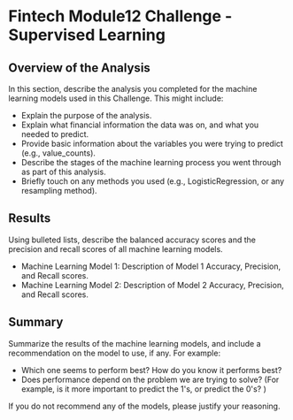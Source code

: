 # Fintech Module12 Challenge - Supervised Learning

## Overview of the Analysis
In this section, describe the analysis you completed for the machine learning models used in this Challenge. This might include:
- Explain the purpose of the analysis.
- Explain what financial information the data was on, and what you needed to predict.
- Provide basic information about the variables you were trying to predict (e.g., value_counts).
- Describe the stages of the machine learning process you went through as part of this analysis.
- Briefly touch on any methods you used (e.g., LogisticRegression, or any resampling method).

## Results
Using bulleted lists, describe the balanced accuracy scores and the precision and recall scores of all machine learning models.

- Machine Learning Model 1:
Description of Model 1 Accuracy, Precision, and Recall scores.
- Machine Learning Model 2:
Description of Model 2 Accuracy, Precision, and Recall scores.

## Summary
Summarize the results of the machine learning models, and include a recommendation on the model to use, if any. For example:

- Which one seems to perform best? How do you know it performs best?
- Does performance depend on the problem we are trying to solve? (For example, is it more important to predict the 1's, or predict the 0's? )

If you do not recommend any of the models, please justify your reasoning.
